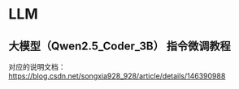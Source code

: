 # LLM

## 大模型（Qwen2.5_Coder_3B） 指令微调教程

对应的说明文档： https://blog.csdn.net/songxia928_928/article/details/146390988
